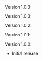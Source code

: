 Version 1.0.3:


Version 1.0.3:


Version 1.0.2:


Version 1.0.1:


Version 1.0.0:

* Initial release
